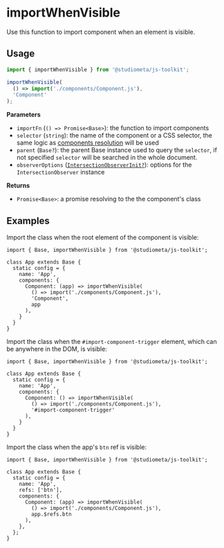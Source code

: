 # importWhenVisible

Use this function to import component when an element is visible.

## Usage

```js
import { importWhenVisible } from '@studiometa/js-toolkit';

importWhenVisible(
  () => import('./components/Component.js'),
  'Component'
);
```

**Parameters**

- `importFn` (`() => Promise<Base>`): the function to import components
- `selector` (`string`): the name of the component or a CSS selector, the same logic as [components resolution](#config-components) will be used
- `parent` (`Base?`): the parent Base instance used to query the `selector`, if not specified `selector` will be searched in the whole document.
- `observerOptions` ([`IntersectionObserverInit?`](https://developer.mozilla.org/en-US/docs/Web/API/IntersectionObserver/IntersectionObserver)): options for the `IntersectionObserver` instance

**Returns**

- `Promise<Base>`: a promise resolving to the the component's class

## Examples

Import the class when the root element of the component is visible:

```js{1,7-11}
import { Base, importWhenVisible } from '@studiometa/js-toolkit';

class App extends Base {
  static config = {
    name: 'App',
    components: {
      Component: (app) => importWhenVisible(
        () => import('./components/Component.js'),
        'Component',
        app
      ),
    }
  }
}
```

Import the class when the `#import-component-trigger` element, which can be anywhere in the DOM, is visible:

```js{1,7-10}
import { Base, importWhenVisible } from '@studiometa/js-toolkit';

class App extends Base {
  static config = {
    name: 'App',
    components: {
      Component: () => importWhenVisible(
        () => import('./components/Component.js'),
        '#import-component-trigger'
      ),
    }
  }
}
```
Import the class when the app's `btn` ref is visible:

```js{1,8-11}
import { Base, importWhenVisible } from '@studiometa/js-toolkit';

class App extends Base {
  static config = {
    name: 'App',
    refs: ['btn'],
    components: {
      Component: (app) => importWhenVisible(
        () => import('./components/Component.js'),
        app.$refs.btn
      ),
    },
  };
}
```
